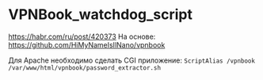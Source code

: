 # VPNBook_watchdog_script
https://habr.com/ru/post/420373
На основе: https://github.com/HiMyNameIsIlNano/vpnbook

Для Apache необходимо сделать CGI приложение:
`ScriptAlias /vpnbook /var/www/html/vpnbook/password_extractor.sh`

